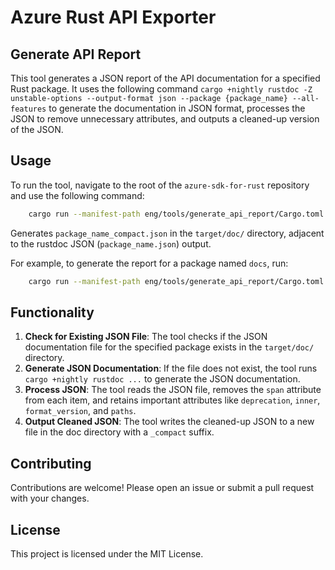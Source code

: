 # Azure Rust API Exporter

## Generate API Report

This tool generates a JSON report of the API documentation for a specified Rust package.
It uses the following command `cargo +nightly rustdoc -Z unstable-options --output-format json --package {package_name} --all-features` to generate the documentation in JSON format, processes the JSON to remove unnecessary attributes, and outputs a cleaned-up version of the JSON.

## Usage

To run the tool, navigate to the root of the `azure-sdk-for-rust` repository and use the following command:

```sh
    cargo run --manifest-path eng/tools/generate_api_report/Cargo.toml -- --package package_name
```

Generates `package_name_compact.json` in the `target/doc/` directory, adjacent to the rustdoc JSON (`package_name.json`) output.

For example, to generate the report for a package named `docs`, run:

```bash
    cargo run --manifest-path eng/tools/generate_api_report/Cargo.toml -- --package docs
```

## Functionality

1. **Check for Existing JSON File**: The tool checks if the JSON documentation file for the specified package exists in the `target/doc/` directory.
2. **Generate JSON Documentation**: If the file does not exist, the tool runs `cargo +nightly rustdoc ...` to generate the JSON documentation.
3. **Process JSON**: The tool reads the JSON file, removes the `span` attribute from each item, and retains important attributes like `deprecation`, `inner`, `format_version`, and `paths`.
4. **Output Cleaned JSON**: The tool writes the cleaned-up JSON to a new file in the doc directory with a `_compact` suffix.

## Contributing

Contributions are welcome! Please open an issue or submit a pull request with your changes.

## License

This project is licensed under the MIT License.
